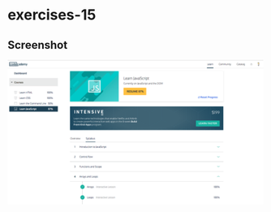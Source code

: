 # exercises-15


## Screenshot

![Hasil](https://github.com/davidjoshua87/h8-p0-w2/blob/master/asset/javascriptReviewCodecademy.png)
